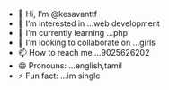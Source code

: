 - 👋 Hi, I’m @kesavanttf
- 👀 I’m interested in ...web development
- 🌱 I’m currently learning ...php
- 💞️ I’m looking to collaborate on ...girls
- 📫 How to reach me ...9025626202
- 😄 Pronouns: ...english,tamil
- ⚡ Fun fact: ...im single

<!---
kesavanttf/kesavanttf is a ✨ special ✨ repository because its `README.md` (this file) appears on your GitHub profile.
You can click the Preview link to take a look at your changes.
--->
